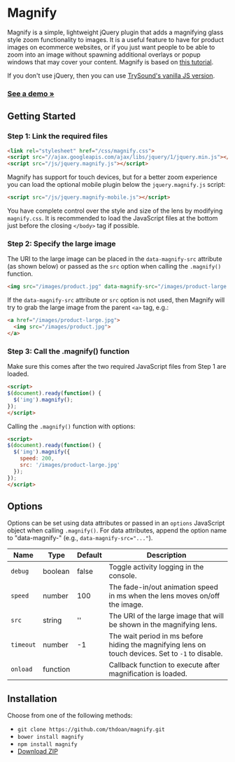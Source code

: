 # Magnify

Magnify is a simple, lightweight jQuery plugin that adds a magnifying glass style zoom functionality to images. It is a useful feature to have for product images on ecommerce websites, or if you just want people to be able to zoom into an image without spawning additional overlays or popup windows that may cover your content. Magnify is based on [this tutorial](http://thecodeplayer.com/walkthrough/magnifying-glass-for-images-using-jquery-and-css3).

If you don't use jQuery, then you can use [TrySound's vanilla JS version](https://github.com/TrySound/magnify/tree/fix-vanillajs).

### [See a demo &raquo;](http://thdoan.github.io/magnify/demo.html)

## Getting Started

### Step 1: Link the required files

```html
<link rel="stylesheet" href="/css/magnify.css">
<script src="//ajax.googleapis.com/ajax/libs/jquery/1/jquery.min.js"></script>
<script src="/js/jquery.magnify.js"></script>
```

Magnify has support for touch devices, but for a better zoom experience you can load the optional mobile plugin below the `jquery.magnify.js` script:

```html
<script src="/js/jquery.magnify-mobile.js"></script>
```

You have complete control over the style and size of the lens by modifying `magnify.css`. It is recommended to load the JavaScript files at the bottom just before the closing `</body>` tag if possible.

### Step 2: Specify the large image

The URI to the large image can be placed in the `data-magnify-src` attribute (as shown below) or passed as the `src` option when calling the `.magnify()` function.

```html
<img src="/images/product.jpg" data-magnify-src="/images/product-large.jpg">
```

If the `data-magnify-src` attribute or `src` option is not used, then Magnify will try to grab the large image from the parent `<a>` tag, e.g.:

```html
<a href="/images/product-large.jpg">
  <img src="/images/product.jpg">
</a>
```

### Step 3: Call the .magnify() function

Make sure this comes after the two required JavaScript files from Step 1 are loaded.

```html
<script>
$(document).ready(function() {
  $('img').magnify();
});
</script>
```

Calling the `.magnify()` function with options:

```html
<script>
$(document).ready(function() {
  $('img').magnify({
    speed: 200,
    src: '/images/product-large.jpg'
  });
});
</script>
```

## Options

Options can be set using data attributes or passed in an `options` JavaScript object when calling `.magnify()`. For data attributes, append the option name to "data-magnify-" (e.g., `data-magnify-src="..."`).

Name      | Type     | Default | Description
--------- | -------- | ------- | -----------
`debug`   | boolean  | false   | Toggle activity logging in the console.
`speed`   | number   | 100     | The fade-in/out animation speed in ms when the lens moves on/off the image.
`src`     | string   | ''      | The URI of the large image that will be shown in the magnifying lens.
`timeout` | number   | -1      | The wait period in ms before hiding the magnifying lens on touch devices. Set to `-1` to disable.
`onload`  | function |         | Callback function to execute after magnification is loaded.

## Installation

Choose from one of the following methods:

- `git clone https://github.com/thdoan/magnify.git`
- `bower install magnify`
- `npm install magnify`
- [Download ZIP](https://github.com/thdoan/magnify/archive/master.zip)
